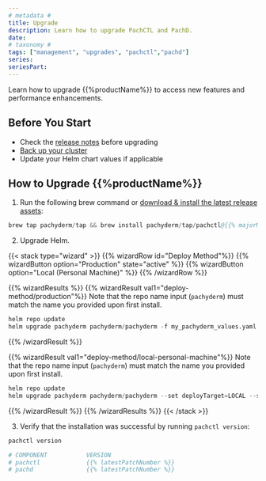 ```yaml
---
# metadata # 
title: Upgrade
description: Learn how to upgrade PachCTL and PachD. 
date: 
# taxonomy #
tags: ["management", "upgrades", "pachctl","pachd"]
series:
seriesPart:
---
```


Learn how to upgrade {{%productName%}} to access new features and performance enhancements.

## Before You Start 

- Check the [release notes](https://github.com/pachyderm/pachyderm/blob/master/CHANGELOG.md) before upgrading
- [Back up your cluster](../backup-restore/) 
- Update your Helm chart values if applicable

## How to Upgrade {{%productName%}} 

1. Run the following brew command or [download & install the latest release assets](https://github.com/pachyderm/pachyderm/releases/latest):
```s  
brew tap pachyderm/tap && brew install pachyderm/tap/pachctl@{{% majorMinorNumber %}}  
```  
2. Upgrade Helm.

{{< stack type="wizard" >}}
{{% wizardRow id="Deploy Method"%}}
{{% wizardButton option="Production" state="active" %}}
{{% wizardButton option="Local (Personal Machine)" %}} 
{{% /wizardRow %}}

{{% wizardResults %}} 
{{% wizardResult val1="deploy-method/production"%}}
Note that the repo name input (`pachyderm`) must match the name you provided upon first install.
```s
helm repo update
helm upgrade pachyderm pachyderm/pachyderm -f my_pachyderm_values.yaml  --set proxy.enabled=true --set proxy.service.type=LoadBalancer 
```
{{% /wizardResult %}}

{{% wizardResult val1="deploy-method/local-personal-machine"%}}
Note that the repo name input (`pachyderm`) must match the name you provided upon first install.
```s
helm repo update
helm upgrade pachyderm pachyderm/pachyderm --set deployTarget=LOCAL --set proxy.enabled=true --set proxy.service.type=LoadBalancer 
```
{{% /wizardResult %}} 
{{% /wizardResults %}} 
{{< /stack >}}

3. Verify that the installation was successful by running `pachctl version`:  
  
```s  
pachctl version 

# COMPONENT           VERSION  
# pachctl             {{% latestPatchNumber %}} 
# pachd               {{% latestPatchNumber %}} 
```  